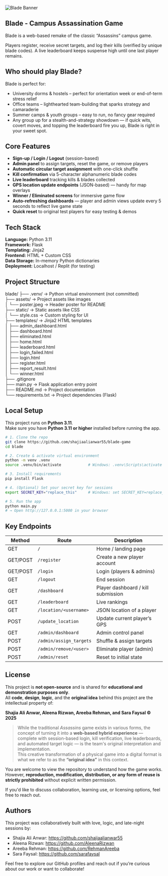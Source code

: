 
![Blade Banner](assets/poster.jpeg)

## Blade - Campus Assassination Game

Blade is a web-based remake of the classic “Assassins” campus game.

Players register, receive secret targets, and log their kills (verified by unique blade codes). A live leaderboard keeps suspense high until one last player remains.

## Who should play Blade?


Blade is perfect for:

- University dorms & hostels – perfect for orientation week or end-of-term stress relief
- Office teams – lighthearted team-building that sparks strategy and camaraderie
- Summer camps & youth groups – easy to run, no fancy gear required
- Any group up for a stealth-and-strategy showdown — if quick wits, covert moves, and topping the leaderboard fire you up, Blade is right in your sweet spot.


##  Core Features

- **Sign-up / Login / Logout** (session-based)
- **Admin panel** to assign targets, reset the game, or remove players
- **Automatic circular target assignment** with one-click shuffle
- **Kill confirmation** via 5-character alphanumeric blade codes
- **Live leaderboard** tracking kills & blades collected
- **GPS location update endpoints** (JSON-based) — handy for map overlays
- **Winner / Eliminated screens** for immersive game flow
- **Auto-refreshing dashboards** — player and admin views update every 5 seconds to reflect live game state
- **Quick reset** to original test players for easy testing & demos

## Tech Stack


**Language:** Python 3.11  
**Framework:** Flask  
**Templating:** Jinja2  
**Frontend:** HTML + Custom CSS  
**Data Storage:** In-memory Python dictionaries  
**Deployment:** Localhost / Replit (for testing)

## Project Structure

blade/
├── .venv/                  → Python virtual environment (not committed)  
├── assets/                 → Project assets like images  
│   └── poster.jpeg         → Header poster for README  
├── static/                 → Static assets like CSS  
│   └── style.css           → Custom styling for UI  
├── templates/              → Jinja2 HTML templates  
│   ├── admin_dashboard.html  
│   ├── dashboard.html  
│   ├── eliminated.html  
│   ├── home.html  
│   ├── leaderboard.html  
│   ├── login_failed.html  
│   ├── login.html  
│   ├── register.html  
│   ├── report_result.html  
│   └── winner.html  
├── .gitignore             
├── main.py                 → Flask application entry point  
├── README.md               → Project documentation  
└── requirements.txt        → Project dependencies (Flask)

##  Local Setup

This project runs on **Python 3.11**.  
Make sure you have **Python 3.11 or higher** installed before running the app.

```bash
# 1. Clone the repo
git clone https://github.com/shajiaalianwar55/blade-game
cd blade

# 2. Create & activate virtual environment
python -m venv .venv
source .venv/bin/activate            # Windows: .venv\Scripts\activate

# 3. Install requirements
pip install Flask

# 4. (Optional) Set your secret key for sessions
export SECRET_KEY="replace_this"     # Windows: set SECRET_KEY=replace_this

# 5. Run the app
python main.py
# → Open http://127.0.0.1:5000 in your browser

```


## Key Endpoints

| Method | Route                     | Description                          |
|--------|---------------------------|--------------------------------------|
| GET    | `/`                       | Home / landing page                  |
| GET/POST | `/register`             | Create a new player account          |
| GET/POST | `/login`                | Login (players & admins)             |
| GET    | `/logout`                | End session                          |
| GET    | `/dashboard`             | Player dashboard / kill submission   |
| GET    | `/leaderboard`           | Live rankings                        |
| GET    | `/location/<username>`   | JSON location of a player            |
| POST   | `/update_location`       | Update current player’s GPS          |
| GET    | `/admin/dashboard`       | Admin control panel                  |
| POST   | `/admin/assign_targets`  | Shuffle & assign targets             |
| POST   | `/admin/remove/<user>`   | Eliminate player (admin)             |
| POST   | `/admin/reset`           | Reset to initial state               |

##  License

This project is **not open-source** and is shared for **educational and demonstration purposes only**.  
All **code**, **design**, **logic**, and the **original idea** behind this project are the intellectual property of:

**Shajia Ali Anwar, Aleena Rizwan, Areeba Rehman, and Sara Faysal © 2025**

> While the traditional *Assassins* game exists in various forms, the concept of turning it into a **web-based hybrid experience** — complete with session-based login, kill verification, live leaderboards, and automated target logic — is the team's original interpretation and implementation.  
> This creative transformation of a physical game into a digital format is what we refer to as the **“original idea”** in this context.

You are welcome to view the repository to understand how the game works.  
However, **reproduction, modification, distribution, or any form of reuse is strictly prohibited** without explicit written permission.

If you'd like to discuss collaboration, learning use, or licensing options, feel free to reach out.

## Authors

This project was collaboratively built with love, logic, and late-night sessions by:

-  Shajia Ali Anwar: https://github.com/shajiaalianwar55
-  Aleena Rizwan: https://github.com/AleenaRizwan
-  Areeba Rehman: https://github.com/RehmanAreeba
-  Sara Faysal: https://github.com/sarafaysal

Feel free to explore our GitHub profiles and reach out if you’re curious about our work or want to collaborate!